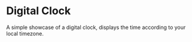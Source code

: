 # Digital Clock
A simple showcase of a digital clock, displays the time according to your local timezone.